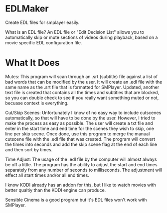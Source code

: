 # EDLMaker
Create EDL files for smplayer easily.

What is an EDL file? An EDL file or "Edit Decision List" allows you to automatically skip or mute sections of videos during playback, based on a movie specific EDL configuration file.


# What It Does
Mutes:
This program will scan through an .srt (subtitle) file against a list of bad words that can be modified by the user. It will create an .edl file with the same name as the .srt file that is formatted for SMPlayer. Updated, another text file is created that contains all the times and subtitles that are blocked, so you can double check to see if you really want something muted or not, becuase context is everything. 

Cut/Skip Scenes:
Unfortunately I know of no easy way to include cutscenes automatically, so that will have to be done by the user. However, I tried to make the process as easy as possible. The user will create a txt file and enter in the start time and end time for the scenes they wish to skip, one line per skip scene. Once done, use this program to merge the manual cutscene file with the .edl file that was created. The program will convert the times into seconds and add the skip scene flag at the end of each line and then sort by times.

Time Adjust:
The usage of the .edl file by the computer will almost always be off a little. The program has the ability to adjust the start and end times separately from any number of seconds to milliseconds. The adjustment will effect all start times and/or all end times. 

I know KODI already has an addon for this, but I like to watch movies with better qualtiy than the KODI engine can produce.

Sensible Cinema is a good program but it's EDL files won't work with SMPlayer. 
